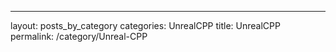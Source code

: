 ---
layout: posts_by_category
categories: UnrealCPP
title: UnrealCPP
permalink: /category/Unreal-CPP